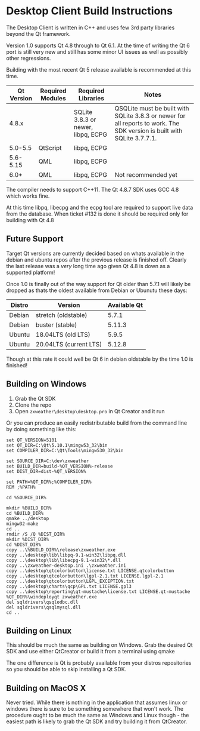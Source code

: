 # Desktop Client Build Instructions

The Desktop Client is written in C++ and uses few 3rd party libraries beyond the Qt framework.

Version 1.0 supports Qt 4.8 through to Qt 6.1. At the time of writing the Qt 6 port is still very
new and still has some minor UI issues as well as possibly other regressions.

Building with the most recent Qt 5 release available is recommended at this time.

| Qt Version | Required Modules | Required Libraries                 | Notes |
| ---------- | ---------------- | ---------------------------------- | ----- |
| 4.8.x      |                  | SQLite 3.8.3 or newer, libpq, ECPG | QSQLite must be built with SQLite 3.8.3 or newer for all reports to work. The SDK version is built with SQLite 3.7.7.1. |
| 5.0-5.5    | QtScript         | libpq, ECPG                        | |
| 5.6-5.15   | QML              | libpq, ECPG                        | |
| 6.0+       | QML              | libpq, ECPG                        | Not recommended yet |

The compiler needs to support C++11. The Qt 4.8.7 SDK uses GCC 4.8 which works fine.

At this time libpq, libecpg and the ecpg tool are required to support live data from the database. When ticket #132 is done it should be required only for building with Qt 4.8

## Future Support
Target Qt versions are currently decided based on whats available in the debian and ubuntu repos after the previous release is finished off. Clearly
the last release was a _very_ long time ago given Qt 4.8 is down as a supported platform!

Once 1.0 is finally out of the way support for Qt older than 5.7.1 will likely be dropped as thats the oldest available from
Debian or Ubunutu these days:

| Distro | Version                | Available Qt |
| ------ | ---------------------- | ------------ |
| Debian | stretch (oldstable)    | 5.7.1        |
| Debian | buster (stable)        | 5.11.3       |
| Ubuntu | 18.04LTS (old LTS)     | 5.9.5        |
| Ubuntu | 20.04LTS (current LTS) | 5.12.8       |

Though at this rate it could well be Qt 6 in debian oldstable by the time 1.0 is finished!

## Building on Windows

1. Grab the Qt SDK
2. Clone the repo
3. Open `zxweather\desktop\desktop.pro` in Qt Creator and it run

Or you can produce an easily redistributable build from the command line by doing something like this:

```
set QT_VERSION=5101
set QT_DIR=C:\Qt\5.10.1\mingw53_32\bin
set COMPILER_DIR=C:\Qt\Tools\mingw530_32\bin

set SOURCE_DIR=C:\dev\zxweather
set BUILD_DIR=build-%QT_VERSION%-release
set DIST_DIR=dist-%QT_VERSION%

set PATH=%QT_DIR%;%COMPILER_DIR%
REM ;%PATH%

cd %SOURCE_DIR%

mkdir %BUILD_DIR%
cd %BUILD_DIR%
qmake ../desktop
mingw32-make
cd ..
rmdir /S /Q %DIST_DIR%
mkdir %DIST_DIR%
cd %DIST_DIR%
copy ..\%BUILD_DIR%\release\zxweather.exe
copy ..\desktop\lib\libpq-9.1-win32\libpq.dll
copy ..\desktop\lib\libecpg-9.1-win32\*.dll
copy ..\zxweather-desktop.ini .\zxweather.ini
copy ..\desktop\qtcolorbutton\license.txt LICENSE.qtcolorbutton
copy ..\desktop\qtcolorbutton\lgpl-2.1.txt LICENSE.lgpl-2.1
copy ..\desktop\qtcolorbutton\LGPL_EXCEPTION.txt
copy ..\desktop\charts\qcp\GPL.txt LICENSE.gpl3
copy ..\desktop\reporting\qt-mustache\license.txt LICENSE.qt-mustache
%QT_DIR%\windeployqt zxweather.exe
del sqldrivers\qsqlodbc.dll
del sqldrivers\qsqlmysql.dll
cd ..

```

## Building on Linux
This should be much the same as building on Windows. Grab the desired Qt SDK and use either QtCreator or build it from a terminal using qmake

The one difference is Qt is probably available from your distros repositories so you should be able to skip installing a Qt SDK.


## Building on MacOS X

Never tried. While there is nothing in the application that assumes linux or windows there is sure to be something somewhere that won't work. The procedure ought
to be much the same as Windows and Linux though - the easiest path is likely to grab the Qt SDK and try building it from QtCreator.





